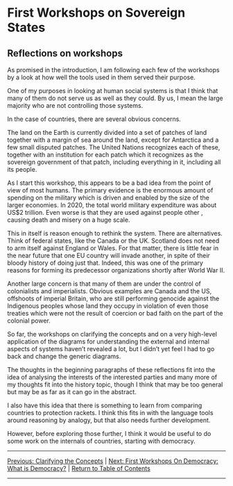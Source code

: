 # First Workshops on Sovereign States

## Reflections on workshops

As promised in the introduction, I am following each few of the workshops by a look at how well the tools used in them served their purpose.

One of my purposes in looking at human social systems is that I think that many of them do not serve us as well as they could. By us, I mean the large majority who are not controlling those systems.

In the case of countries, there are several obvious concerns.

The land on the Earth is currently divided into a set of patches of land together with a margin of sea around the land, except for Antarctica and a few small disputed patches. The United Nations recognizes each of these, together with an institution for each patch which it recognizes as the sovereign government of that patch, including everything in it, including all its people.

As I start this workshop, this appears to be a bad idea from the point of view of most humans. The primary evidence is the enormous amount of spending on the military which is driven and enabled by the size of the larger economies. In 2020, the total world military expenditure was about US$2 trillion. Even worse is that they are used against people other , causing death and misery on a huge scale.

This in itself is reason enough to rethink the system. There are alternatives. Think of federal states, like the Canada or the UK. Scotland does not need to arm itself against England or Wales. For that matter, there is little fear in the near future that one EU country will invade another, in spite of their bloody history of doing just that. Indeed, this was one of the primary reasons for forming its predecessor organizations shortly after World War II.

Another large concern is that many of them are under the control of colonialists and imperialists. Obvious examples are Canada and the US, offshoots of imperial Britain, who are still performing genocide against the Indigenous peoples whose land they occupy in violation of even those treaties which were not the result of coercion or bad faith on the part of the colonial power.

So far, the workshops on clarifying the concepts and on a very high-level application of the diagrams for understanding the external and internal aspects of systems haven’t revealed a lot, but I didn’t yet feel I had to go back and change the generic diagrams.

The thoughts in the beginning paragraphs of these reflections fit into the idea of analysing the interests of the interested parties and many more of my thoughts fit into the history topic, though I think that may be too general but may be as far as it can go in the abstract.

I also have this idea that there is something to learn from comparing countries to protection rackets. I think this fits in with the language tools around reasoning by analogy, but that also needs further development.

However, before exploring those further, I think it would be useful to do some work on the internals of countries, starting with democracy.

***
 [Previous: Clarifying the Concepts](clarifyingconcepts) | [Next: First Workshops On Democracy: What is Democracy?](../democracy/whatisdemocracy) | [Return to Table of Contents](../../index)

***
